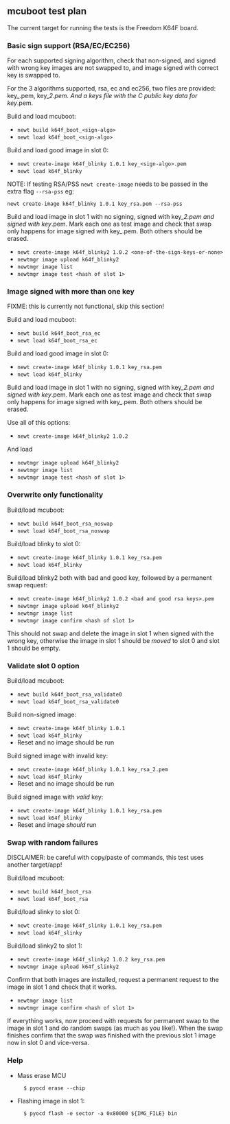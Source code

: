 ## mcuboot test plan

The current target for running the tests is the Freedom K64F board.

### Basic sign support (RSA/EC/EC256)

For each supported signing algorithm, check that non-signed, and signed
with wrong key images are not swapped to, and image signed with correct key
is swapped to.

For the 3 algorithms supported, rsa, ec and ec256, two files are provided:
key_<sign-algo>.pem, key_<sign-algo>_2.pem. And a keys file with the C public
key data for key_<sign-algo>.pem.

Build and load mcuboot:

* `newt build k64f_boot_<sign-algo>`
* `newt load k64f_boot_<sign-algo>`

Build and load good image in slot 0:

* `newt create-image k64f_blinky 1.0.1 key_<sign-algo>.pem`
* `newt load k64f_blinky`

NOTE: If testing RSA/PSS `newt create-image` needs to be passed in the extra
flag `--rsa-pss` eg:

`newt create-image k64f_blinky 1.0.1 key_rsa.pem --rsa-pss`

Build and load image in slot 1 with no signing, signed with
key_<sign-algo>_2.pem and signed with key_<sign-algo>.pem. Mark each one as
test image and check that swap only happens for image signed with
key_<sign-algo>.pem. Both others should be erased.

* `newt create-image k64f_blinky2 1.0.2 <one-of-the-sign-keys-or-none>`
* `newtmgr image upload k64f_blinky2`
* `newtmgr image list`
* `newtmgr image test <hash of slot 1>`

### Image signed with more than one key

FIXME: this is currently not functional, skip this section!

Build and load mcuboot:

* `newt build k64f_boot_rsa_ec`
* `newt load k64f_boot_rsa_ec`

Build and load good image in slot 0:

* `newt create-image k64f_blinky 1.0.1 key_rsa.pem`
* `newt load k64f_blinky`

Build and load image in slot 1 with no signing, signed with
key_<sign-algo>_2.pem and signed with key_<sign-algo>.pem. Mark each one as
test image and check that swap only happens for image signed with
key_<sign-algo>.pem. Both others should be erased.

Use all of this options:

* `newt create-image k64f_blinky2 1.0.2`

And load

* `newtmgr image upload k64f_blinky2`
* `newtmgr image list`
* `newtmgr image test <hash of slot 1>`

### Overwrite only functionality

Build/load mcuboot:

* `newt build k64f_boot_rsa_noswap`
* `newt load k64f_boot_rsa_noswap`

Build/load blinky to slot 0:

* `newt create-image k64f_blinky 1.0.1 key_rsa.pem`
* `newt load k64f_blinky`

Build/load blinky2 both with bad and good key, followed by a permanent swap
request:

* `newt create-image k64f_blinky2 1.0.2 <bad and good rsa keys>.pem`
* `newtmgr image upload k64f_blinky2`
* `newtmgr image list`
* `newtmgr image confirm <hash of slot 1>`

This should not swap and delete the image in slot 1 when signed with the wrong
key, otherwise the image in slot 1 should be *moved* to slot 0 and slot 1 should
be empty.

### Validate slot 0 option

Build/load mcuboot:

* `newt build k64f_boot_rsa_validate0`
* `newt load k64f_boot_rsa_validate0`

Build non-signed image:

* `newt create-image k64f_blinky 1.0.1`
* `newt load k64f_blinky`
* Reset and no image should be run

Build signed image with invalid key:

* `newt create-image k64f_blinky 1.0.1 key_rsa_2.pem`
* `newt load k64f_blinky`
* Reset and no image should be run

Build signed image with *valid* key:

* `newt create-image k64f_blinky 1.0.1 key_rsa.pem`
* `newt load k64f_blinky`
* Reset and image *should* run

### Swap with random failures

DISCLAIMER: be careful with copy/paste of commands, this test uses another
target/app!

Build/load mcuboot:

* `newt build k64f_boot_rsa`
* `newt load k64f_boot_rsa`

Build/load slinky to slot 0:

* `newt create-image k64f_slinky 1.0.1 key_rsa.pem`
* `newt load k64f_slinky`

Build/load slinky2 to slot 1:

* `newt create-image k64f_slinky2 1.0.2 key_rsa.pem`
* `newtmgr image upload k64f_slinky2`

Confirm that both images are installed, request a permanent request to the
image in slot 1 and check that it works.

* `newtmgr image list`
* `newtmgr image confirm <hash of slot 1>`

If everything works, now proceed with requests for permanent swap to the image
in slot 1 and do random swaps (as much as you like!). When the swap finishes
confirm that the swap was finished with the previous slot 1 image now in
slot 0 and vice-versa.

### Help

* Mass erase MCU

        $ pyocd erase --chip

* Flashing image in slot 1:

        $ pyocd flash -e sector -a 0x80000 ${IMG_FILE} bin

